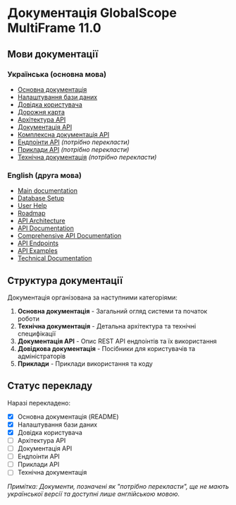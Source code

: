 # Документація GlobalScope MultiFrame 11.0

## Мови документації

### Українська (основна мова)
- [Основна документація](../README_uk.md)
- [Налаштування бази даних](../DATABASE_uk.md)
- [Довідка користувача](user_help_uk.md)
- [Дорожня карта](roadmap_uk.md)
- [Архітектура API](api_architecture_uk.md)
- [Документація API](api_documentation_uk.md)
- [Комплексна документація API](comprehensive_api_docs_uk.md)
- [Ендпоінти API](api_endpoints.md) *(потрібно перекласти)*
- [Приклади API](api_examples.md) *(потрібно перекласти)*
- [Технічна документація](technical_documentation.md) *(потрібно перекласти)*

### English (друга мова)
- [Main documentation](../README.md)
- [Database Setup](../DATABASE.md)
- [User Help](user_help.md)
- [Roadmap](roadmap.md)
- [API Architecture](api_architecture.md)
- [API Documentation](api_documentation.md)
- [Comprehensive API Documentation](comprehensive_api_docs.md)
- [API Endpoints](api_endpoints.md)
- [API Examples](api_examples.md)
- [Technical Documentation](technical_documentation.md)

## Структура документації

Документація організована за наступними категоріями:

1. **Основна документація** - Загальний огляд системи та початок роботи
2. **Технічна документація** - Детальна архітектура та технічні специфікації
3. **Документація API** - Опис REST API ендпоінтів та їх використання
4. **Довідкова документація** - Посібники для користувачів та адміністраторів
5. **Приклади** - Приклади використання та коду

## Статус перекладу

Наразі перекладено:
- [x] Основна документація (README)
- [x] Налаштування бази даних
- [x] Довідка користувача
- [ ] Архітектура API
- [ ] Документація API
- [ ] Ендпоінти API
- [ ] Приклади API
- [ ] Технічна документація

*Примітка: Документи, позначені як "потрібно перекласти", ще не мають української версії та доступні лише англійською мовою.*